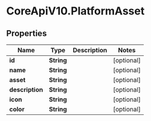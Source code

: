 # CoreApiV10.PlatformAsset

## Properties
Name | Type | Description | Notes
------------ | ------------- | ------------- | -------------
**id** | **String** |  | [optional] 
**name** | **String** |  | [optional] 
**asset** | **String** |  | [optional] 
**description** | **String** |  | [optional] 
**icon** | **String** |  | [optional] 
**color** | **String** |  | [optional] 


